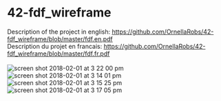 # 42-fdf_wireframe
Description of the project in english: https://github.com/OrnellaRobs/42-fdf_wireframe/blob/master/fdf.en.pdf <br />
Description du projet en francais: https://github.com/OrnellaRobs/42-fdf_wireframe/blob/master/fdf.fr.pdf <br /> <br />
![screen shot 2018-02-01 at 3 22 00 pm](https://user-images.githubusercontent.com/23618086/35683295-c8e03b08-0763-11e8-877e-0f98efffb4fb.png)
![screen shot 2018-02-01 at 3 14 01 pm](https://user-images.githubusercontent.com/23618086/35683291-c89dc5e8-0763-11e8-94e4-dec558f8d30d.png)
![screen shot 2018-02-01 at 3 15 25 pm](https://user-images.githubusercontent.com/23618086/35683293-c8b61f6c-0763-11e8-9704-a0e94e25811c.png)
![screen shot 2018-02-01 at 3 17 05 pm](https://user-images.githubusercontent.com/23618086/35683294-c8cb3690-0763-11e8-826b-cfa111d7d901.png)

